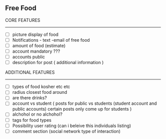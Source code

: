 ## Free Food

CORE FEATURES

---

- [ ] picture display of food 
- [ ] Notifications - text -email of free food
- [ ] amount of food (estimate) 
- [ ] account mandatory ???
- [ ] accounts public
- [ ] description for post ( additional information ) 

ADDITIONAL FEATURES

---

- [ ] types of food kosher etc etc 
- [ ] radius closest food around 
- [ ] are there drinks?
- [ ] account vs student ( posts for public vs students (student account and public accounts) certain posts only come up for students )
- [ ] alchohol or no alchohol? 
- [ ] tags for food types 
- [ ] Possibility user rating (can i beleive this individuals listing)
- [ ] comment section (social network type of interaction) 